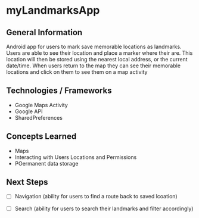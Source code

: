 # myLandmarksApp

## General Information
Android app for users to mark save memorable locations as landmarks. Users are able to see their location and place a marker where their are. This location will then be stored using the nearest local address, or the current date/time. When users return to the map they can see their memorable locations and click on them to see them on a map activity

## Technologies / Frameworks
- Google Maps Activity
- Google API
- SharedPreferences

## Concepts Learned
- Maps
- Interacting with Users Locations and Permissions
- POermanent data storage

## Next Steps
- [ ] Navigation (ability for users to find a route back to saved lcoation)
- [ ] Search (ability for users to search their landmarks and filter accordingly)

